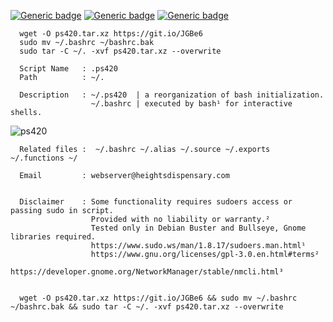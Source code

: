                       

[![Generic badge](https://img.shields.io/badge/.BASHRC-RE~ORGANIZED-<COLOR>.svg)](https://shields.io/)
[![Generic badge](https://img.shields.io/badge/.bash.rc~.ps420~.alias~.source~.exports~.functions-<COLOR>.svg)](https://heightsdispensary.com/)
[![Generic badge](https://img.shields.io/badge/LICENSED-MIT-<COLOR>.svg)](https://shields.io/)

      
      wget -O ps420.tar.xz https://git.io/JGBe6
      sudo mv ~/.bashrc ~/bashrc.bak
      sudo tar -C ~/. -xvf ps420.tar.xz --overwrite
                
      Script Name   : .ps420 
      Path          : ~/.       
      
      Description   : ~/.ps420  | a reorganization of bash initialization.
                      ~/.bashrc | executed by bash¹ for interactive shells.
                                                       

![ps420](https://user-images.githubusercontent.com/10424858/120169570-b687c000-c1c5-11eb-9f9a-886eec682f6b.png)


      Related files :  ~/.bashrc ~/.alias ~/.source ~/.exports ~/.functions ~/

      Email         : webserver@heightsdispensary.com 


      Disclaimer    : Some functionality requires sudoers access or passing sudo in script.
                      Provided with no liability or warranty.² 
                      Tested only in Debian Buster and Bullseye, Gnome libraries required.                      
                      https://www.sudo.ws/man/1.8.17/sudoers.man.html¹
                      https://www.gnu.org/licenses/gpl-3.0.en.html#terms² 
                      https://developer.gnome.org/NetworkManager/stable/nmcli.html³


      wget -O ps420.tar.xz https://git.io/JGBe6 && sudo mv ~/.bashrc ~/bashrc.bak && sudo tar -C ~/. -xvf ps420.tar.xz --overwrite




